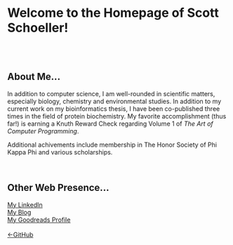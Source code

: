 <body>
<h1>Welcome to the Homepage of Scott Schoeller!</h1><br>
<br>
<h2>About Me...</h2>
<p>In addition to computer science, I am well-rounded in scientific matters, especially biology, chemistry and environmental studies.
In addition to my current work on my bioinformatics thesis, I have been co-published three times in the field of protein biochemistry.
My favorite accomplishment (thus far!) is earning a Knuth Reward Check regarding Volume 1 of <i>The Art of Computer Programming</i>.</p> 
<p>Additional achivements include membership in The Honor Society of Phi Kappa Phi and various scholarships.</p><br>
<h2>Other Web Presence...</h2>
<a href="https://linkedin.com/in/sschoellerSTEM">My LinkedIn</a><br>
<a href="https://sschoellerSTEM.blogspot.com">My Blog</a><br>
<a href="https://www.goodreads.com/sschoellerstem">My Goodreads Profile</a><br>
<br>
<a href="https://github.com/sschoellerSTEM">&lt;-GitHub</a>
</body>
